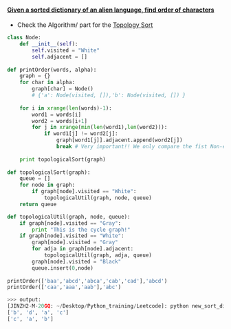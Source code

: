 #### [Given a sorted dictionary of an alien language, find order of characters](http://www.geeksforgeeks.org/given-sorted-dictionary-find-precedence-characters/)

* Check the Algorithm/ part for the [Topology Sort](./Algorithm/Topology_Sort.md)

```python
class Node:
    def __init__(self):
        self.visited = "White"
        self.adjacent = []
        
def printOrder(words, alpha):
    graph = {}
    for char in alpha:
        graph[char] = Node()    
        # {'a': Node(visited, []),'b': Node(visited, []) }
    
    for i in xrange(len(words)-1):
        word1 = words[i]
        word2 = words[i+1]
        for j in xrange(min(len(word1),len(word2))):
            if word1[j] != word2[j]:
                graph[word1[j]].adjacent.append(word2[j])
                break # Very important!! We only compare the fist Non-equal char
    
    print topologicalSort(graph)
    
def topologicalSort(graph):
    queue = []
    for node in graph:
        if graph[node].visited == "White":
            topologicalUtil(graph, node, queue)
    return queue

def topologicalUtil(graph, node, queue):
    if graph[node].visited == "Gray":
        print "This is the cycle graph!"
    if graph[node].visited == "White":
        graph[node].visited = "Gray"
        for adja in graph[node].adjacent:
            topologicalUtil(graph, adja, queue)
        graph[node].visited = "Black"
        queue.insert(0,node)
    
printOrder(['baa','abcd','abca','cab','cad'],'abcd')
printOrder(['caa','aaa','aab'],'abc')

>>> output: 
[JINZH2-M-20GQ: ~/Desktop/Python_training/Leetcode]: python new_sort_dic.py
['b', 'd', 'a', 'c']
['c', 'a', 'b']

```
